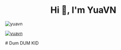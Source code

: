 <h1 align="center">Hi 👋, I'm YuaVN</h1>
<p align="left"> <img src="https://komarev.com/ghpvc/?username=yuavn&label=Profile%20views&color=0e75b6&style=flat" alt="yuavn" /> </p>

<p align="left"> <a href="https://github.com/ryo-ma/github-profile-trophy"><img src="https://github-profile-trophy.vercel.app/?username=yuavn" alt="yuavn" /></a> </p>
# Dum DUM KID

<p align="left">
</p>



